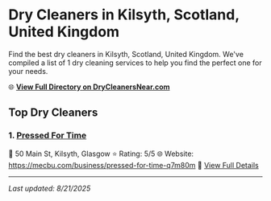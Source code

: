 # Dry Cleaners in Kilsyth, Scotland, United Kingdom

Find the best dry cleaners in Kilsyth, Scotland, United Kingdom. We've compiled a list of 1 dry cleaning services to help you find the perfect one for your needs.

🌐 **[View Full Directory on DryCleanersNear.com](https://drycleanersnear.com/city/United%20Kingdom/Scotland/Kilsyth)**

## Top Dry Cleaners

### 1. [Pressed For Time](https://drycleanersnear.com/dryCleaner/689408e7fa09c6c0709d97d4/pressed-for-time)
📍 50 Main St, Kilsyth, Glasgow
⭐ Rating: 5/5
🌐 Website: https://mecbu.com/business/pressed-for-time-q7m80m
🔗 [View Full Details](https://drycleanersnear.com/dryCleaner/689408e7fa09c6c0709d97d4/pressed-for-time)


---

*Last updated: 8/21/2025*
